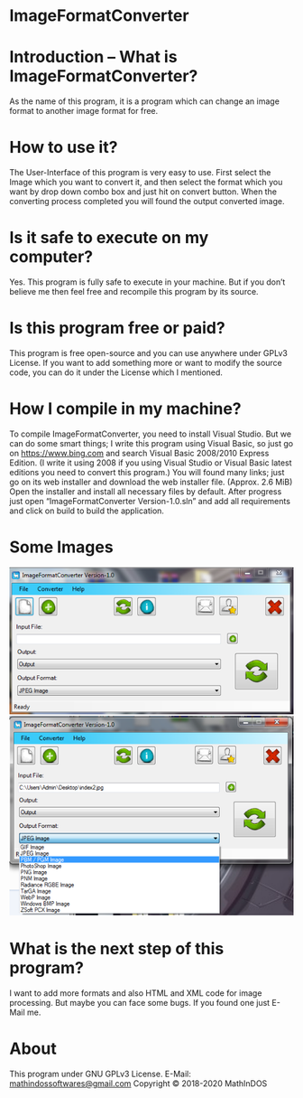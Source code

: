 # ImageFormatConverter

# Introduction – What is ImageFormatConverter?

As the name of this program, it is a program which can change an image format to another image format for free.

# How to use it?

The User-Interface of this program is very easy to use. First select the Image which you want to convert it, and then select the format which you want by drop down combo box and just hit on convert button.  When the converting process completed you will found the output converted image.

# Is it safe to execute on my computer?

Yes. This program is fully safe to execute in your machine. But if you don’t believe me then feel free and recompile this program by its source.

# Is this program free or paid?

This program is free open-source and you can use anywhere under GPLv3 License. If you want to add something more or want to modify the source code, you can do it under the License which I mentioned.

# How I compile in my machine?

To compile ImageFormatConverter, you need to install Visual Studio. But we can do some smart things; I write this program using Visual Basic, so just go on https://www.bing.com and search Visual Basic 2008/2010 Express Edition. (I write it using 2008 if you using Visual Studio or Visual Basic latest editions you need to convert this program.)  You will found many links; just go on its web installer and download the web installer file.  (Approx. 2.6 MiB)  Open the installer and install all necessary files by default. After progress just open “ImageFormatConverter Version-1.0.sln” and add all requirements and click on build to build the application.

# Some Images

<img src="https://github.com/MathInDOS/ImageFormatConverter/blob/main/Source%20Code/shot1.png"></img>
<img src="https://github.com/MathInDOS/ImageFormatConverter/blob/main/Source%20Code/shot2.png"></img>

# What is the next step of this program?

I want to add more formats and also HTML and XML code for image processing. But maybe you can face some bugs. If you found one just E-Mail me.

# About

This program under GNU GPLv3 License.
E-Mail: mathindossoftwares@gmail.com
Copyright © 2018-2020 MathInDOS	




